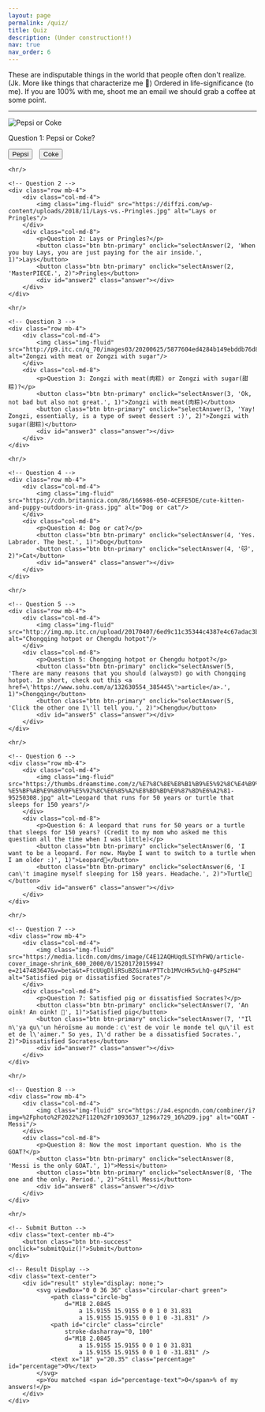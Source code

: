 ```yaml
---
layout: page
permalink: /quiz/
title: Quiz
description: (Under construction!!) 
nav: true
nav_order: 6
---
```


<p>
These are indisputable things in the world that people often don't realize. (Jk. More like things that characterize me 🤔) Ordered in life-significance (to me). If you are 100% with me, shoot me an email we should grab a coffee at some point. 
</p>

<hr/>

<div class="container" id="quiz-container">
    <!-- Question 1 -->
    <div class="row mb-4">
        <div class="col-md-4">
            <img class="img-fluid" src="https://cdn.cnn.com/cnnnext/dam/assets/180426115546-cola-wars-coke-pepsi.jpg" alt="Pepsi or Coke"/>
        </div>
        <div class="col-md-8">
            <p>Question 1: Pepsi or Coke?</p>
            <button class="btn btn-primary" onclick="selectAnswer(1, 'Pepsi, something tastes like toilet cleaner.', 1)">Pepsi</button>
            <button class="btn btn-primary" onclick="selectAnswer(1, 'Yes, coke please.', 2)">Coke</button>
            <div id="answer1" class="answer"></div>
        </div>
    </div>

    <hr/>

    <!-- Question 2 -->
    <div class="row mb-4">
        <div class="col-md-4">
            <img class="img-fluid" src="https://diffzi.com/wp-content/uploads/2018/11/Lays-vs.-Pringles.jpg" alt="Lays or Pringles"/>
        </div>
        <div class="col-md-8">
            <p>Question 2: Lays or Pringles?</p>
            <button class="btn btn-primary" onclick="selectAnswer(2, 'When you buy Lays, you are just paying for the air inside.', 1)">Lays</button>
            <button class="btn btn-primary" onclick="selectAnswer(2, 'MasterPIECE.', 2)">Pringles</button>
            <div id="answer2" class="answer"></div>
        </div>
    </div>

    <hr/>

    <!-- Question 3 -->
    <div class="row mb-4">
        <div class="col-md-4">
            <img class="img-fluid" src="http://p9.itc.cn/q_70/images03/20200625/5877604ed4284b149ebddb76d8d84ac1.jpeg" alt="Zongzi with meat or Zongzi with sugar"/>
        </div>
        <div class="col-md-8">
            <p>Question 3: Zongzi with meat(肉粽) or Zongzi with sugar(甜粽)?</p>
            <button class="btn btn-primary" onclick="selectAnswer(3, 'Ok, not bad but also not great.', 1)">Zongzi with meat(肉粽)</button>
            <button class="btn btn-primary" onclick="selectAnswer(3, 'Yay! Zongzi, essentially, is a type of sweet dessert :)', 2)">Zongzi with sugar(甜粽)</button>
            <div id="answer3" class="answer"></div>
        </div>
    </div>

    <hr/>

    <!-- Question 4 -->
    <div class="row mb-4">
        <div class="col-md-4">
            <img class="img-fluid" src="https://cdn.britannica.com/86/166986-050-4CEFE5DE/cute-kitten-and-puppy-outdoors-in-grass.jpg" alt="Dog or cat"/>
        </div>
        <div class="col-md-8">
            <p>Question 4: Dog or cat?</p>
            <button class="btn btn-primary" onclick="selectAnswer(4, 'Yes. Labrador. The best.', 1)">Dog</button>
            <button class="btn btn-primary" onclick="selectAnswer(4, '🐱', 2)">Cat</button>
            <div id="answer4" class="answer"></div>
        </div>
    </div>

    <hr/>

    <!-- Question 5 -->
    <div class="row mb-4">
        <div class="col-md-4">
            <img class="img-fluid" src="http://img.mp.itc.cn/upload/20170407/6ed9c11c35344c4387e4c67adac3b920_th.png" alt="Chongqing hotpot or Chengdu hotpot"/>
        </div>
        <div class="col-md-8">
            <p>Question 5: Chongqing hotpot or Chengdu hotpot?</p>
            <button class="btn btn-primary" onclick="selectAnswer(5, 'There are many reasons that you should (always🤓) go with Chongqing hotpot. In short, check out this <a href=\'https://www.sohu.com/a/132630554_385445\'>article</a>.', 1)">Chongqing</button>
            <button class="btn btn-primary" onclick="selectAnswer(5, 'Click the other one I\'ll tell you.', 2)">Chengdu</button>
            <div id="answer5" class="answer"></div>
        </div>
    </div>

    <hr/>

    <!-- Question 6 -->
    <div class="row mb-4">
        <div class="col-md-4">
            <img class="img-fluid" src="https://thumbs.dreamstime.com/z/%E7%8C%8E%E8%B1%B9%E5%92%8C%E4%B9%8C%E9%BE%9F-%E5%BF%AB%E9%80%9F%E5%92%8C%E6%85%A2%E8%BD%BD%E9%87%8D%E6%A2%81-95250308.jpg" alt="Leopard that runs for 50 years or turtle that sleeps for 150 years"/>
        </div>
        <div class="col-md-8">
            <p>Question 6: A leopard that runs for 50 years or a turtle that sleeps for 150 years? (Credit to my mom who asked me this question all the time when I was little)</p>
            <button class="btn btn-primary" onclick="selectAnswer(6, 'I want to be a leopard. For now. Maybe I want to switch to a turtle when I am older :)', 1)">Leopard🐆</button>
            <button class="btn btn-primary" onclick="selectAnswer(6, 'I can\'t imagine myself sleeping for 150 years. Headache.', 2)">Turtle🐢</button>
            <div id="answer6" class="answer"></div>
        </div>
    </div>

    <hr/>

    <!-- Question 7 -->
    <div class="row mb-4">
        <div class="col-md-4">
            <img class="img-fluid" src="https://media.licdn.com/dms/image/C4E12AQHUqdLSIYhFWQ/article-cover_image-shrink_600_2000/0/1520172015994?e=2147483647&v=beta&t=FtcUUgDliRSuBZGimArPTTcb1MVcHk5vLhQ-g4PSzH4" alt="Satisfied pig or dissatisfied Socrates"/>
        </div>
        <div class="col-md-8">
            <p>Question 7: Satisfied pig or dissatisfied Socrates?</p>
            <button class="btn btn-primary" onclick="selectAnswer(7, 'An oink! An oink! 🐷', 1)">Satisfied pig</button>
            <button class="btn btn-primary" onclick="selectAnswer(7, '"Il n\'ya qu\'un héroïsme au monde：c\'est de voir le monde tel qu\'il est et de l\'aimer." So yes, I\'d rather be a dissatisfied Socrates.', 2)">Dissatisfied Socrates</button>
            <div id="answer7" class="answer"></div>
        </div>
    </div>

    <hr/>

    <!-- Question 8 -->
    <div class="row mb-4">
        <div class="col-md-4">
            <img class="img-fluid" src="https://a4.espncdn.com/combiner/i?img=%2Fphoto%2F2022%2F1120%2Fr1093637_1296x729_16%2D9.jpg" alt="GOAT - Messi"/>
        </div>
        <div class="col-md-8">
            <p>Question 8: Now the most important question. Who is the GOAT?</p>
            <button class="btn btn-primary" onclick="selectAnswer(8, 'Messi is the only GOAT.', 1)">Messi</button>
            <button class="btn btn-primary" onclick="selectAnswer(8, 'The one and the only. Period.', 2)">Still Messi</button>
            <div id="answer8" class="answer"></div>
        </div>
    </div>

    <hr/>

    <!-- Submit Button -->
    <div class="text-center mb-4">
        <button class="btn btn-success" onclick="submitQuiz()">Submit</button>
    </div>

    <!-- Result Display -->
    <div class="text-center">
        <div id="result" style="display: none;">
            <svg viewBox="0 0 36 36" class="circular-chart green">
                <path class="circle-bg"
                    d="M18 2.0845
                        a 15.9155 15.9155 0 0 1 0 31.831
                        a 15.9155 15.9155 0 0 1 0 -31.831" />
                <path id="circle" class="circle"
                    stroke-dasharray="0, 100"
                    d="M18 2.0845
                        a 15.9155 15.9155 0 0 1 0 31.831
                        a 15.9155 15.9155 0 0 1 0 -31.831" />
                <text x="18" y="20.35" class="percentage" id="percentage">0%</text>
            </svg>
            <p>You matched <span id="percentage-text">0</span>% of my answers!</p>
        </div>
    </div>
</div>

<script>
    const correctAnswers = [2, 2, 2, 1, 1, 1, 2, 1, 2];
    let userAnswers = new Array(correctAnswers.length).fill(null);

    function selectAnswer(question, text, answer) {
        if (userAnswers[question - 1] !== null) {
            return; // Answer already selected
        }
        document.getElementById(`answer${question}`).innerText = text;
        userAnswers[question - 1] = answer;
    }

    function submitQuiz() {
        let score = 0;
        for (let i = 0; i < correctAnswers.length; i++) {
            if (i === correctAnswers.length - 1) {
                if (userAnswers[i] === 1 || userAnswers[i] === 2) {
                    score++;
                }
            } else if (userAnswers[i] === correctAnswers[i]) {
                score++;
            }
        }
        const percentage = Math.round((score / (correctAnswers.length - 1)) * 100);
        animatePercentage(percentage);
        document.getElementById("result").style.display = "block";
    }

    function animatePercentage(percentage) {
        const circle = document.getElementById('circle');
        const text = document.getElementById('percentage');
        const textValue = document.getElementById('percentage-text');
        let progress = 0;
        const interval = setInterval(() => {
            if (progress >= percentage) {
                clearInterval(interval);
            } else {
                progress++;
                circle.style.strokeDasharray = `${progress}, 100`;
                text.innerHTML = `${progress}%`;
                textValue.innerHTML = `${progress}`;
            }
        }, 20);
    }
</script>

<style>
    .answer {
        margin-top: 10px;
        font-style: italic;
    }
    button.btn.btn-primary {
        margin-right: 10px;
    }
    .circular-chart {
        display: block;
        margin: 10px auto;
        max-width: 80%;
        max-height: 250px;
    }
    .circle-bg {
        fill: none;
        stroke: #eee;
        stroke-width: 3.8;
    }
    .circle {
        fill: none;
        stroke-width: 2.8;
        stroke-linecap: round;
        animation: progress 1s ease-out forwards;
    }
    .green .circle {
        stroke: #4caf50;
    }
    .percentage {
        font-size: 0.5em;
        text-anchor: middle;
        fill: #333;
    }
</style>
